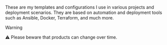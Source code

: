 These are my templates and configurations I use in various projects and deployment scenarios. They are based on automation and deployment tools such as Ansible, Docker, Terraform, and much more.

Warning

⚠️ Please beware that products can change over time. 

